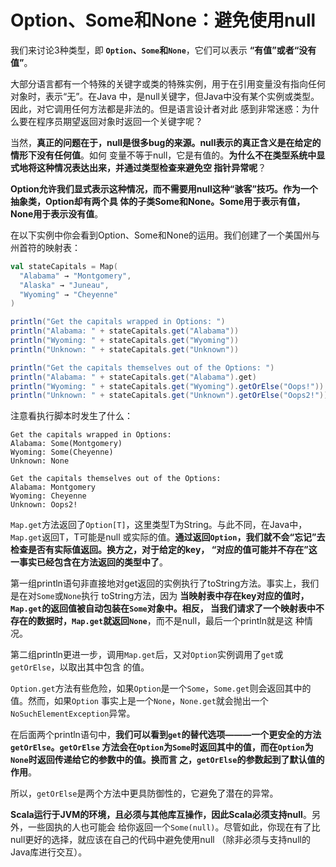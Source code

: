 Option、Some和None：避免使用null
===================================================================================
我们来讨论3种类型，即 **`Option`、`Some`和`None`**，它们可以表示 **“有值”或者“没有值”**。

大部分语言都有一个特殊的关键字或类的特殊实例，用于在引用变量没有指向任何对象时，表示“无”。在Java
中，是null关键字，但Java中没有某个实例或类型。因此，对它调用任何方法都是非法的。但是语言设计者对此
感到非常迷惑：为什么要在程序员期望返回对象时返回一个关键字呢？

当然，**真正的问题在于，null是很多bug的来源。null表示的真正含义是在给定的情形下没有任何值**。如何
变量不等于null，它是有值的。**为什么不在类型系统中显式地将这种情况表达出来，并通过类型检查来避免空
指针异常呢**？

**Option允许我们显式表示这种情况，而不需要用null这种“骇客”技巧。作为一个抽象类，Option却有两个具
体的子类Some和None。Some用于表示有值，None用于表示没有值**。

在以下实例中你会看到Option、Some和None的运用。我们创建了一个美国州与州首符的映射表：
```scala
val stateCapitals = Map(
  "Alabama" → "Montgomery",
  "Alaska" → "Juneau",
  "Wyoming" → "Cheyenne"
)

println("Get the capitals wrapped in Options: ")
println("Alabama: " + stateCapitals.get("Alabama"))
println("Wyoming: " + stateCapitals.get("Wyoming"))
println("Unknown: " + stateCapitals.get("Unknown"))

println("Get the capitals themselves out of the Options: ")
println("Alabama: " + stateCapitals.get("Alabama").get)
println("Wyoming: " + stateCapitals.get("Wyoming").getOrElse("Oops!"))
println("Unknown: " + stateCapitals.get("Unknown").getOrElse("Oops2!"))
```
注意看执行脚本时发生了什么：
```
Get the capitals wrapped in Options:
Alabama: Some(Montgomery)
Wyoming: Some(Cheyenne)
Unknown: None

Get the capitals themselves out of the Options:
Alabama: Montgomery
Wyoming: Cheyenne
Unknown: Oops2!
```
`Map.get`方法返回了`Option[T]`，这里类型T为String。与此不同，在Java中，`Map.get`返回T，T可能是null
或实际的值。**通过返回`Option`，我们就不会“忘记”去检查是否有实际值返回。换方之，对于给定的key，
“对应的值可能并不存在”这一事实已经包含在方法返回的类型中了**。

第一组println语句非直接地对get返回的实例执行了toString方法。事实上，我们是在对`Some`或`None`执行
toString方法，因为 **当映射表中存在key对应的值时，`Map.get`的返回值被自动包装在`Some`对象中。相反，
当我们请求了一个映射表中不存在的数据时，`Map.get`就返回`None`**，而不是null，最后一个println就是这
种情况。

第二组println更进一步，调用`Map.get`后，又对`Option`实例调用了`get`或`getOrElse`，以取出其中包含
的值。

`Option.get`方法有些危险，如果`Option`是一个`Some`，`Some.get`则会返回其中的值。然而，如果`Option`
事实上是一个`None`，`None.get`就会抛出一个`NoSuchElementException`异常。

在后面两个println语句中，**我们可以看到`get`的替代选项———一个更安全的方法`getOrElse`。`getOrElse`
方法会在`Option`为`Some`时返回其中的值，而在`Option`为`None`时返回传递给它的参数中的值。换而言
之，`getOrElse`的参数起到了默认值的作用**。

所以，`getOrElse`是两个方法中更具防御性的，它避免了潜在的异常。

**Scala运行于JVM的环境，且必须与其他库互操作，因此Scala必须支持null**。另外，一些固执的人也可能会
给你返回一个`Some(null)`。尽管如此，你现在有了比null更好的选择，就应该在自己的代码中避免使用null
（除非必须与支持null的Java库进行交互）。







